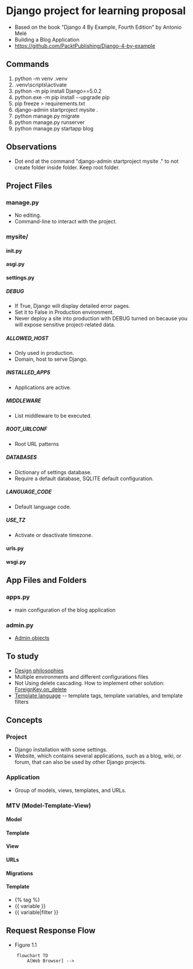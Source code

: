 # Django project for learning proposal
- Based on the book "Django 4 By Example, Fourth Edition" by Antonio Melé
- Building a Blog Application
- https://github.com/PacktPublishing/Django-4-by-example

## Commands
1. python -m venv .venv
2. .venv\scripts\activate
3. python -m pip install Django==5.0.2
4. python.exe -m pip install --upgrade pip
5. pip freeze > requirements.txt
6. django-admin startproject mysite .
7. python manage.py migrate
8. python manage.py runserver
9. python manage.py startapp blog

## Observations
- Dot end at the command "django-admin startproject mysite ." to not create folder inside folder. Keep root folder. 

## Project Files
### manage.py
- No editing.
- Command-line to interact with the project.
### mysite/
#### __init__.py
#### asgi.py
#### settings.py
##### DEBUG
- If True, Django will display detailed error pages.
- Set it to False in Production environment.
- Never deploy a site into production with DEBUG turned on because you will expose sensitive project-related data.
##### ALLOWED_HOST
- Only used in production. 
- Domain, host to serve Django.
##### INSTALLED_APPS
- Applications are active.
##### MIDDLEWARE
- List middleware to be executed.
##### ROOT_URLCONF
- Root URL patterns
##### DATABASES
- Dictionary of settings database. 
- Require a default database, SQLITE default configuration.
##### LANGUAGE_CODE
- Default language code.
##### USE_TZ
- Activate or deactivate timezone.
#### urls.py
#### wsgi.py

## App Files and Folders
### apps.py
- main configuration of the blog application
### admin.py
- [Admin objects](https://docs.djangoproject.com/en/5.0/ref/contrib/admin/#modeladmin-objects)

## To study
- [Design philosophies](https://docs.djangoproject.com/en/5.0/misc/design-philosophies/)
- Multiple environments and different configurations files
- Not Using delete cascading. How to implement other solution: [ForeignKey.on_delete](https://docs.djangoproject.com/en/5.0/ref/models/fields/#django.db.models.ForeignKey.on_delete)
- [Template language](https://docs.djangoproject.com/en/5.0/ref/templates/language/)
--  template tags, template variables, and template filters



## Concepts
### Project
- Django installation with some settings.
- Website, which contains several applications, such as a blog, wiki, or forum, that can also be used by other Django projects.
### Application
- Group of models, views, templates, and URLs.
### MTV (Model-Template-View)
#### Model

#### Template
#### View
#### URLs
#### Migrations
#### Template
- {% tag %}
- {{ variable }}
- {{ variable|filter }}



## Request Response Flow 
- Figure 1.1 
```mermaid
    flowchart TD
        A[Web Browser] --> 
```
